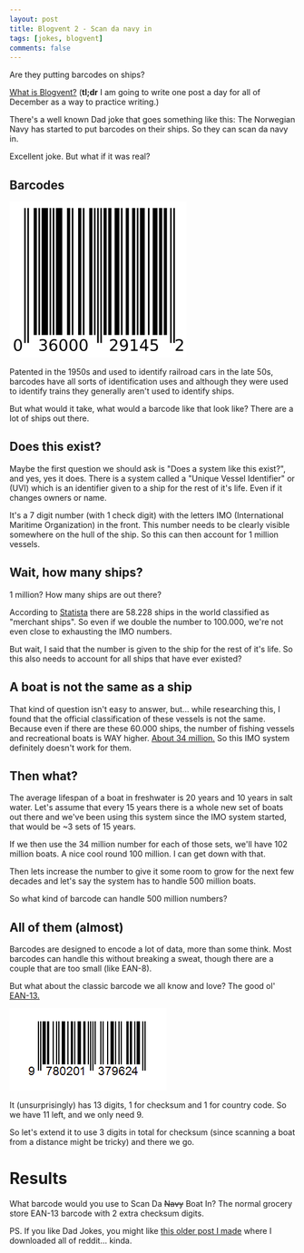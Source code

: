 ```yaml
---
layout: post
title: Blogvent 2 - Scan da navy in
tags: [jokes, blogvent]
comments: false
---
```


Are they putting barcodes on ships?

[What is Blogvent?](/2022-11-27-blogvent-calendar/) (**tl;dr** I am going to write one post a day for all of December as a way to practice writing.)

There's a well known Dad joke that goes something like this: The Norwegian Navy has started to put barcodes on their ships. So they can scan da navy in.

Excellent joke. But what if it was real?

## Barcodes

![barcode](/img/barcodes.png "image of a standard barcode with some numbers below it")

Patented in the 1950s and used to identify railroad cars in the late 50s, barcodes have all sorts of identification uses and although they were used to identify trains they generally aren't used to identify ships.

But what would it take, what would a barcode like that look like? There are a lot of ships out there.

## Does this exist?

Maybe the first question we should ask is "Does a system like this exist?", and yes, yes it does. There is a system called a "Unique Vessel Identifier" or (UVI) which is an identifier given to a ship for the rest of it's life. Even if it changes owners or name.

It's a 7 digit number (with 1 check digit) with the letters IMO (International Maritime Organization) in the front. This number needs to be clearly visible somewhere on the hull of the ship. So this can then account for 1 million vessels.

## Wait, how many ships?

1 million? How many ships are out there?

According to [Statista](https://www.statista.com/statistics/264024/number-of-merchant-ships-worldwide-by-type/) there are 58.228 ships in the world classified as "merchant ships". So even if we double the number to 100.000, we're not even close to exhausting the IMO numbers.

But wait, I said that the number is given to the ship for the rest of it's life. So this also needs to account for all ships that have ever existed?

## A boat is not the same as a ship

That kind of question isn't easy to answer, but... while researching this, I found that the official classification of these vessels is not the same. Because even if there are these 60.000 ships, the number of fishing vessels and recreational boats is WAY higher. [About 34 million.](https://www.scmo.net/logistics-facts) So this IMO system definitely doesn't work for them.

## Then what?

The average lifespan of a boat in freshwater is 20 years and 10 years in salt water. Let's assume that every 15 years there is a whole new set of boats out there and we've been using this system since the IMO system started, that would be ~3 sets of 15 years.

If we then use the 34 million number for each of those sets, we'll have 102 million boats. A nice cool round 100 million. I can get down with that.

Then lets increase the number to give it some room to grow for the next few decades and let's say the system has to handle 500 million boats.

So what kind of barcode can handle 500 million numbers?

## All of them (almost)

Barcodes are designed to encode a lot of data, more than some think. Most barcodes can handle this without breaking a sweat, though there are a couple that are too small (like EAN-8).

But what about the classic barcode we all know and love? The good ol' [EAN-13.](https://en.wikipedia.org/wiki/International_Article_Number)

![ean13](/img/ean13.png "the barcode you'll find in most grocery stores")

It (unsurprisingly) has 13 digits, 1 for checksum and 1 for country code. So we have 11 left, and we only need 9.

So let's extend it to use 3 digits in total for checksum (since scanning a boat from a distance might be tricky) and there we go.

# Results

What barcode would you use to Scan Da ~~Navy~~ Boat In? The normal grocery store EAN-13 barcode with 2 extra checksum digits.

PS. If you like Dad Jokes, you might like [this older post I made](/2019-08-18-dad-joke-analysis/) where I downloaded all of reddit... kinda.